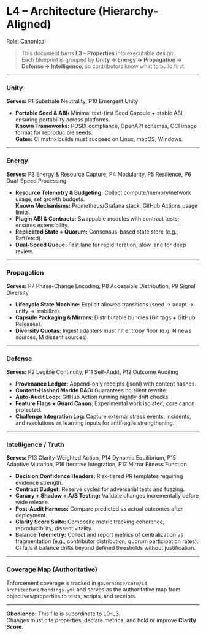 # L4 – Architecture (Hierarchy-Aligned)

Role: Canonical

> This document turns **L3 – Properties** into executable design.  
> Each blueprint is grouped by **Unity → Energy → Propagation → Defense → Intelligence**, so contributors know what to build first.

---

### Unity
**Serves:** P1 Substrate Neutrality, P10 Emergent Unity  
- **Portable Seed & ABI:** Minimal text-first Seed Capsule + stable ABI, ensuring portability across platforms.  
  **Known Frameworks:** POSIX compliance, OpenAPI schemas, OCI image format for reproducible seeds.  
  **Gates:** CI matrix builds must succeed on Linux, macOS, Windows.

---

### Energy
**Serves:** P3 Energy & Resource Capture, P4 Modularity, P5 Resilience, P6 Dual-Speed Processing  
- **Resource Telemetry & Budgeting:** Collect compute/memory/network usage, set growth budgets.  
  **Known Mechanisms:** Prometheus/Grafana stack, GitHub Actions usage limits.  
- **Plugin ABI & Contracts:** Swappable modules with contract tests; ensures extensibility.  
- **Replicated State + Quorum:** Consensus-based state store (e.g., Raft/etcd).  
- **Dual-Speed Queue:** Fast lane for rapid iteration, slow lane for deep review.

---

### Propagation
**Serves:** P7 Phase-Change Encoding, P8 Accessible Distribution, P9 Signal Diversity  
- **Lifecycle State Machine:** Explicit allowed transitions (seed → adapt → unify → stabilize).  
- **Capsule Packaging & Mirrors:** Distributable bundles (Git tags + GitHub Releases).  
- **Diversity Quotas:** Ingest adapters must hit entropy floor (e.g. N news sources, M dissent sources).

---

### Defense
**Serves:** P2 Legible Continuity, P11 Self-Audit, P12 Outcome Auditing  
- **Provenance Ledger:** Append-only receipts (jsonl) with content hashes.  
- **Content-Hashed Merkle DAG:** Guarantees no silent rewrite.  
- **Auto-Audit Loop:** GitHub Action running nightly drift checks.  
- **Feature Flags + Guard Canon:** Experimental work isolated; core canon protected.
- **Challenge Integration Log:** Capture external stress events, incidents, and resolutions as learning inputs for antifragile strengthening.

---

### Intelligence / Truth
**Serves:** P13 Clarity-Weighted Action, P14 Dynamic Equilibrium, P15 Adaptive Mutation, P16 Iterative Integration, P17 Mirror Fitness Function  
- **Decision Confidence Headers:** Risk-tiered PR templates requiring evidence strength.  
- **Contrast Budget:** Reserve cycles for adversarial tests and fuzzing.  
- **Canary + Shadow + A/B Testing:** Validate changes incrementally before wide release.  
- **Post-Audit Harness:** Compare predicted vs actual outcomes after deployment.  
- **Clarity Score Suite:** Composite metric tracking coherence, reproducibility, dissent vitality.  
- **Balance Telemetry:** Collect and report metrics of centralization vs fragmentation (e.g., contributor distribution, quorum participation rates). CI fails if balance drifts beyond defined thresholds without justification.

---

### Coverage Map (Authoritative)
Enforcement coverage is tracked in `governance/core/L4 - architecture/bindings.yml` and serves as the authoritative map from objectives/properties to tests, scripts, and receipts.

---

**Obedience:** This file is subordinate to L0–L3.  
Changes must cite properties, declare metrics, and hold or improve **Clarity Score**.
